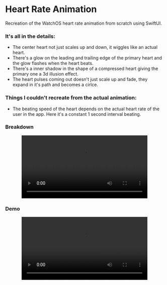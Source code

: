 # Heart Rate Animation
Recreation of the WatchOS heart rate animation from scratch using SwiftUI.
### It's all in the details:
- The center heart not just scales up and down, it wiggles like an actual heart.
- There's a glow on the leading and trailing edge of the primary heart and the glow flashes when the heart beats.
- There's a inner shadow in the shape of a compressed heart giving the primary one a 3d illusion effect.
- The heart pulses coming out doesn't just scale up and fade, they expand in it's path and becomes a cirlce.

### Things I couldn't recreate from the actual animation:
- The beating speed of the heart depends on the actual heart rate of the user in the app. Here it's a constant 1 second interval beating.

### Breakdown
<div align="center">
  <video src="https://github.com/user-attachments/assets/7161c453-3ba7-437d-ae04-96e7dc7d6a14" width="400" />
</div>

### Demo
<div align="center">
  <video src="https://github.com/user-attachments/assets/2fd5f6b8-304b-43c2-a2a2-13289f718051" width="400" />
</div>




